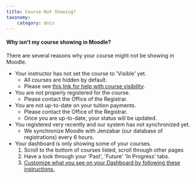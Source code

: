 ```yaml
---
title: Course Not Showing?
taxonomy:
    category: docs
---
```


#### Why isn't my course showing in Moodle?

There are several reasons why your course might not be showing in Moodle.

* Your instructor has not set the course to 'Visible' yet.
  - All courses are hidden by default.
  - Please see [this link for help with course visibility](https://create.twu.ca/help/moodle/faculty/show-hide).
* You are not properly registered for the course.
  * Please contact the Office of the Registrar.
* You are not up-to-date on your tuition payments.
  * Please contact the Office of the Registrar.
  * Once you are up-to-date, your status will be updated.
* You registered very recently and our system has not synchronized yet.
  * We synchronize Moodle with Jenzabar \(our database of registrations\) every 6 hours.
* Your dashboard is only showing some of your courses.
  1. Scroll to the bottom of courses listed, scroll through other pages
  2. Have a look through your 'Past', 'Future' 'In Progress' tabs.
  3. [Customize what you see on your Dashboard by following these instructions.](https://create.twu.ca/help/moodle/basics/filtered-course-list)
